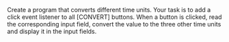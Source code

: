 Create a program that converts different time units. Your task is to add a click event listener to all [CONVERT] buttons. When a button is clicked, read the corresponding input field, convert the value to the three other time units and display it in the input fields.
